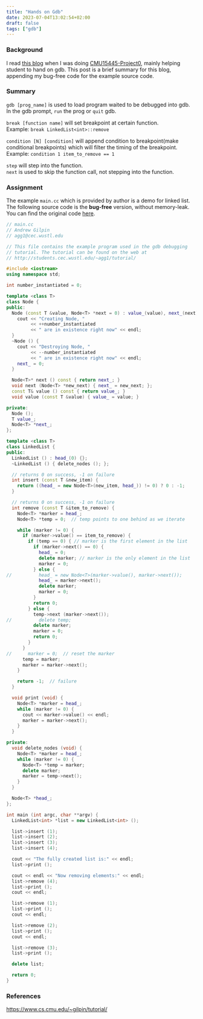```yaml
---
title: "Hands on Gdb"
date: 2023-07-04T13:02:54+02:00
draft: false
tags: ["gdb"]
---
```


### Background

I read [this blog](https://www.cs.cmu.edu/~gilpin/tutorial/) when I was doing [CMU15445-Project0](https://15445.courses.cs.cmu.edu/spring2023/project0/), mainly helping student to hand on gdb. This post is a brief summary for this blog, appending my bug-free code for the example source code.

### Summary

`gdb [prog_name]` is used to load program waited to be debugged into gdb.  
In the gdb prompt, `run` the prog or `quit` gdb.

`break [function name]` will set breakpoint at certain function.  
Example: `break LinkedList<int>::remove`

`condition [N] [condition]` will append condition to breakpoint(make conditional breakpoints) which will filter the timing of the breakpoint.  
Example: `condition 1 item_to_remove == 1`

`step` will step into the function.  
`next` is used to skip the function call, not stepping into the function.

### Assignment

The example `main.cc` which is provided by author is a demo for linked list. The following source code is the **bug-free** version, without memory-leak. You can find the original code [here](https://www.cs.cmu.edu/~gilpin/tutorial/main.cc).

```c++
// main.cc
// Andrew Gilpin
// agg1@cec.wustl.edu

// This file contains the example program used in the gdb debugging
// tutorial. The tutorial can be found on the web at
// http://students.cec.wustl.edu/~agg1/tutorial/

#include <iostream>
using namespace std;

int number_instantiated = 0;

template <class T>
class Node {
public:
  Node (const T &value, Node<T> *next = 0) : value_(value), next_(next) {
    cout << "Creating Node, "
         << ++number_instantiated
         << " are in existence right now" << endl;
  }
  ~Node () {
    cout << "Destroying Node, "
         << --number_instantiated
         << " are in existence right now" << endl;
    next_ = 0;
  }

  Node<T>* next () const { return next_; }
  void next (Node<T> *new_next) { next_ = new_next; };
  const T& value () const { return value_; }
  void value (const T &value) { value_ = value; }

private:
  Node ();
  T value_;
  Node<T> *next_;
};

template <class T>
class LinkedList {
public:
  LinkedList () : head_(0) {};
  ~LinkedList () { delete_nodes (); };

  // returns 0 on success, -1 on failure
  int insert (const T &new_item) {
    return ((head_ = new Node<T>(new_item, head_)) != 0) ? 0 : -1;
  }

  // returns 0 on success, -1 on failure
  int remove (const T &item_to_remove) {
    Node<T> *marker = head_;
    Node<T> *temp = 0;  // temp points to one behind as we iterate

    while (marker != 0) {
      if (marker->value() == item_to_remove) {
        if (temp == 0) { // marker is the first element in the list
          if (marker->next() == 0) {
            head_ = 0;
            delete marker; // marker is the only element in the list
            marker = 0;
          } else {
//          head_ = new Node<T>(marker->value(), marker->next());
            head_ = marker->next();
            delete marker;
            marker = 0;
          }
          return 0;
        } else {
          temp->next (marker->next());
//          delete temp;
          delete marker;
          marker = 0;
          return 0;
        }
      }
//      marker = 0;  // reset the marker
      temp = marker;
      marker = marker->next();
    }

    return -1;  // failure
  }

  void print (void) {
    Node<T> *marker = head_;
    while (marker != 0) {
      cout << marker->value() << endl;
      marker = marker->next();
    }
  }

private:
  void delete_nodes (void) {
    Node<T> *marker = head_;
    while (marker != 0) {
      Node<T> *temp = marker;
      delete marker;
      marker = temp->next();
    }
  }

  Node<T> *head_;
};

int main (int argc, char **argv) {
  LinkedList<int> *list = new LinkedList<int> ();

  list->insert (1);
  list->insert (2);
  list->insert (3);
  list->insert (4);

  cout << "The fully created list is:" << endl;
  list->print ();

  cout << endl << "Now removing elements:" << endl;
  list->remove (4);
  list->print ();
  cout << endl;

  list->remove (1);
  list->print ();
  cout << endl;

  list->remove (2);
  list->print ();
  cout << endl;

  list->remove (3);
  list->print ();

  delete list;

  return 0;
}
```

### References

https://www.cs.cmu.edu/~gilpin/tutorial/